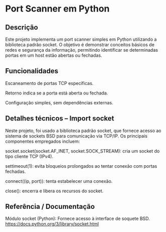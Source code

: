 # Port Scanner em Python

## Descrição

Este projeto implementa um port scanner simples em Python utilizando a biblioteca padrão socket.
O objetivo é demonstrar conceitos básicos de redes e segurança da informação, permitindo identificar se determinadas portas em um host estão abertas ou fechadas.


## Funcionalidades

Escaneamento de portas TCP específicas.

Retorno indica se a porta está aberta ou fechada.

Configuração simples, sem dependências externas.



## Detalhes técnicos – Import socket

Neste projeto, foi usado a biblioteca padrão socket, que fornece acesso ao sistema de sockets BSD para comunicação via TCP/IP. Os principais componentes empregados incluem:

socket.socket(socket.AF_INET, socket.SOCK_STREAM): cria um socket do tipo cliente TCP (IPv4).

settimeout(1): evita bloqueios prolongados ao tentar conexão com portas fechadas.

connect((ip, port)): tenta estabelecer uma conexão.

close(): encerra e libera os recursos do socket.

## Referência / Documentação

Módulo socket (Python): Fornece acesso à interface de soquete BSD. https://docs.python.org/3/library/socket.html